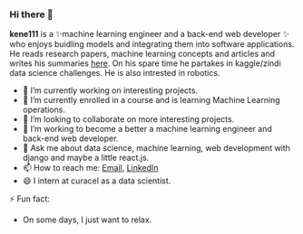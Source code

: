 ### Hi there 👋


**kene111** is a ✨machine learning engineer and a back-end web developer ✨ who enjoys buidling models and integrating them into software applications. He reads research papers, machine learning concepts and articles and  writes his summaries [here](https://kenechiojukwu.medium.com/). On his spare time he partakes in kaggle/zindi data science challenges. He is also intrested in robotics.


- 🔭 I’m currently working on interesting projects.
- 🌱 I’m currently enrolled in a course and is learning Machine Learning operations.
- 👯 I’m looking to collaborate on more interesting projects.
- 🤔 I’m working to become a better a machine learning engineer and back-end web developer.
- 💬 Ask me about data science, machine learning, web development with django and maybe a little react.js.
- 📫 How to reach me: [Email](kenechiojukwu@gmail.com),  [LinkedIn](https://www.linkedin.com/in/kenechi-ojukwu-413272173/)
- 😄 I intern at curacel as a data scientist.

⚡ Fun fact:
- On some days, I just want to relax.

